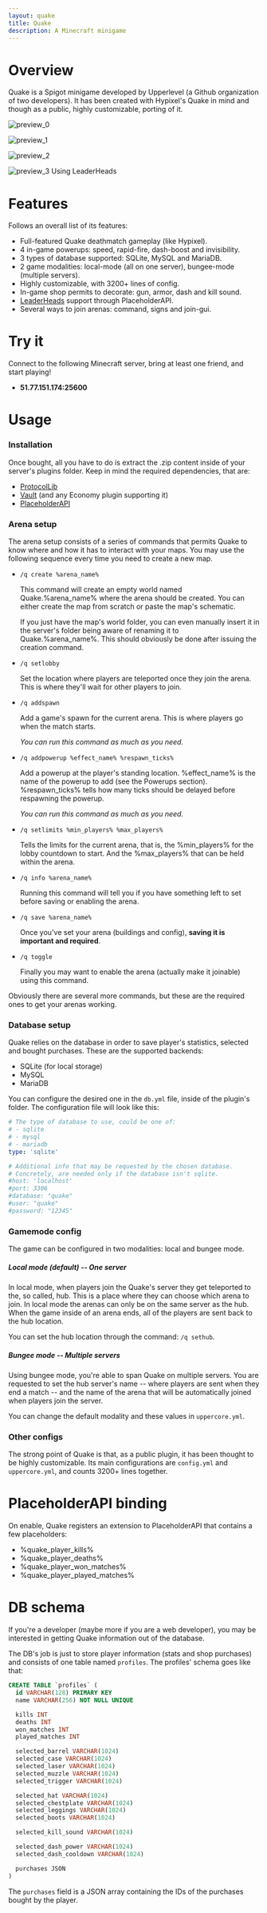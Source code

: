 ```yaml
---
layout: quake
title: Quake
description: A Minecraft minigame
---
```


# Overview

Quake is a Spigot minigame developed by Upperlevel (a Github organization of two developers).
It has been created with Hypixel's Quake in mind and though as a public, highly customizable, porting of it.

![preview_0](https://i.imgur.com/3BJwEG3.png)

![preview_1](https://i.imgur.com/ze7WTiD.png)

![preview_2](https://i.imgur.com/amp7ImS.png)

![preview_3](https://i.imgur.com/oMDAlE2.png)
Using LeaderHeads

# Features

Follows an overall list of its features:
* Full-featured Quake deathmatch gameplay (like Hypixel).
* 4 in-game powerups: speed, rapid-fire, dash-boost and invisibility.
* 3 types of database supported: SQLite, MySQL and MariaDB.
* 2 game modalities: local-mode (all on one server), bungee-mode (multiple servers).
* Highly customizable, with 3200+ lines of config.
* In-game shop permits to decorate: gun, armor, dash and kill sound.
* [LeaderHeads](https://www.spigotmc.org/resources/leaderheads.2079/) support through PlaceholderAPI.
* Several ways to join arenas: command, signs and join-gui.

# Try it
Connect to the following Minecraft server, bring at least one friend, and start playing!

* **51.77.151.174:25600**

# Usage

### Installation

Once bought, all you have to do is extract the .zip content inside of your server's plugins folder.
Keep in mind the required dependencies, that are:
* [ProtocolLib](https://www.spigotmc.org/resources/protocollib.1997/)
* [Vault](https://www.spigotmc.org/resources/vault.34315/) (and any Economy plugin supporting it)
* [PlaceholderAPI](https://www.spigotmc.org/resources/placeholderapi.6245/)

### Arena setup

The arena setup consists of a series of commands that permits Quake to know where and how it has to interact
with your maps. You may use the following sequence every time you need to create a new map.

* `/q create %arena_name%`
  
  This command will create an empty world named Quake.%arena_name% where the arena should be created.
  You can either create the map from scratch or paste the map's schematic.
  
  If you just have the map's world folder, you can even manually insert it in the server's folder
  being aware of renaming it to Quake.%arena_name%. This should obviously be done after issuing
  the creation command.

* `/q setlobby`

  Set the location where players are teleported once they join the arena.
  This is where they'll wait for other players to join.

* `/q addspawn` 

  Add a game's spawn for the current arena.
  This is where players go when the match starts.

  *You can run this command as much as you need.*

* `/q addpowerup %effect_name% %respawn_ticks%`

  Add a powerup at the player's standing location.
  %effect_name% is the name of the powerup to add (see the Powerups section).
  %respawn_ticks% tells how many ticks should be delayed before respawning the powerup.
  
  *You can run this command as much as you need.*

* `/q setlimits %min_players% %max_players%`

  Tells the limits for the current arena, that is, the %min_players% for the lobby countdown to start.
  And the %max_players% that can be held within the arena.

* `/q info %arena_name%`

  Running this command will tell you if you have something left to set before saving or enabling the arena.

* `/q save %arena_name%`

  Once you've set your arena (buildings and config), **saving it is important and required**.

* `/q toggle`

  Finally you may want to enable the arena (actually make it joinable) using this command.

Obviously there are several more commands, but these are the required ones to get your arenas working.

### Database setup

Quake relies on the database in order to save player's statistics, selected and bought purchases.
These are the supported backends:
* SQLite (for local storage)
* MySQL
* MariaDB

You can configure the desired one in the `db.yml` file, inside of the plugin's folder.
The configuration file will look like this:

```yml
# The type of database to use, could be one of:
# - sqlite
# - mysql
# - mariadb
type: 'sqlite'

# Additional info that may be requested by the chosen database.
# Concretely, are needed only if the database isn't sqlite.
#host: 'localhost'
#port: 3306
#database: "quake"
#user: "quake"
#password: "12345"
```

### Gamemode config

The game can be configured in two modalities: local and bungee mode.

##### Local mode (default) -- One server

In local mode, when players join the Quake's server they get teleported to the, so called, hub.
This is a place where they can choose which arena to join.
In local mode the arenas can only be on the same server as the hub.
When the game inside of an arena ends, all of the players are sent back to the hub location.

You can set the hub location through the command: `/q sethub`.

##### Bungee mode -- Multiple servers

Using bungee mode, you're able to span Quake on multiple servers.
You are requested to set the hub server's name -- where players are sent when they end a match --
and the name of the arena that will be automatically joined when players join the server.

You can change the default modality and these values in `uppercore.yml`.

### Other configs

The strong point of Quake is that, as a public plugin, it has been thought to be highly customizable.
Its main configurations are `config.yml` and `uppercore.yml`, and counts 3200+ lines together.


# PlaceholderAPI binding

On enable, Quake registers an extension to PlaceholderAPI that contains a few placeholders:
* %quake_player_kills%
* %quake_player_deaths%
* %quake_player_won_matches%
* %quake_player_played_matches%

# DB schema

If you're a developer (maybe more if you are a web developer), you may be interested in getting Quake information out of the database.

The DB's job is just to store player information (stats and shop purchases) and consists of one table named `profiles`.
The profiles' schema goes like that:
```sql
CREATE TABLE `profiles` (
  id VARCHAR(128) PRIMARY KEY
  name VARCHAR(256) NOT NULL UNIQUE

  kills INT
  deaths INT
  won_matches INT
  played_matches INT

  selected_barrel VARCHAR(1024)
  selected_case VARCHAR(1024)
  selected_laser VARCHAR(1024)
  selected_muzzle VARCHAR(1024)
  selected_trigger VARCHAR(1024)

  selected_hat VARCHAR(1024)
  selected_chestplate VARCHAR(1024)
  selected_leggings VARCHAR(1024)
  selected_boots VARCHAR(1024)

  selected_kill_sound VARCHAR(1024)

  selected_dash_power VARCHAR(1024)
  selected_dash_cooldown VARCHAR(1024)

  purchases JSON
)
```

The `purchases` field is a JSON array containing the IDs of the purchases bought by the player.
